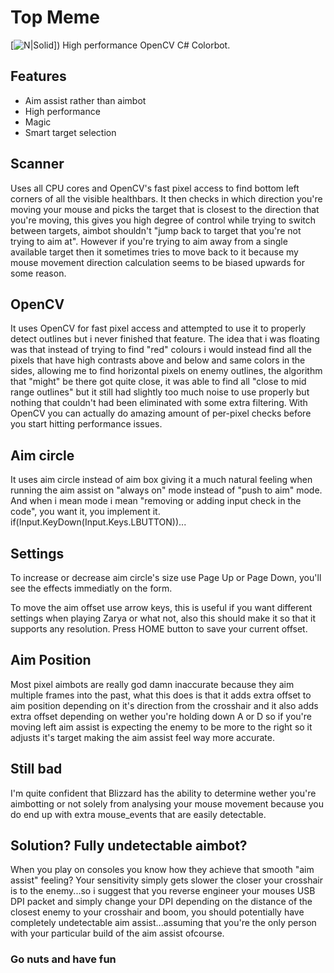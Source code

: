 # Top Meme
[![N|Solid](https://www.upload.ee/image/7572772/TopMemeBot.png)])
High performance OpenCV C# Colorbot.

## Features
  - Aim assist rather than aimbot
  - High performance
  - Magic
  - Smart target selection

## Scanner
Uses all CPU cores and OpenCV's fast pixel access to find bottom left corners of all the visible healthbars. It then checks in which direction you're moving your mouse and picks the target that is closest to the direction that you're moving, this gives you high degree of control while trying to switch between targets, aimbot shouldn't "jump back to target that you're not trying to aim at". However if you're trying to aim away from a single available target then it sometimes tries to move back to it because my mouse movement direction calculation seems to be biased upwards for some reason.

## OpenCV
It uses OpenCV for fast pixel access and attempted to use it to properly detect outlines but i never finished that feature. The idea that i was floating was that instead of trying to find "red" colours i would instead find all the pixels that have high contrasts above and below and same colors in the sides, allowing me to find horizontal pixels on enemy outlines, the algorithm that "might" be there got quite close, it was able to find all "close to mid range outlines" but it still had slightly too much noise to use properly but nothing that couldn't had been eliminated with some extra filtering.
With OpenCV you can actually do amazing amount of per-pixel checks before you start hitting performance issues.

## Aim circle
It uses aim circle instead of aim box giving it a much natural feeling when running the aim assist on "always on" mode instead of "push to aim" mode. And when i mean mode i mean "removing or adding input check in the code", you want it, you implement it. if(Input.KeyDown(Input.Keys.LBUTTON))...

## Settings
To increase or decrease aim circle's size use Page Up or Page Down, you'll see the effects immediatly on the form.

To move the aim offset use arrow keys, this is useful if you want different settings when playing Zarya or what not, also this should make it so that it supports any resolution. Press HOME button to save your current offset.

## Aim Position
Most pixel aimbots are really god damn inaccurate because they aim multiple frames into the past, what this does is that it adds extra offset to aim position depending on it's direction from the crosshair and it also adds extra offset depending on wether you're holding down A or D so if you're moving left aim assist is expecting the enemy to be more to the right so it adjusts it's target making the aim assist feel way more accurate.

## Still bad
I'm quite confident that Blizzard has the ability to determine wether you're aimbotting or not solely from analysing your mouse movement because you do end up with extra mouse_events that are easily detectable.

## Solution? Fully undetectable aimbot?
When you play on consoles you know how they achieve that smooth "aim assist" feeling? Your sensitivity simply gets slower the closer your crosshair is to the enemy...so i suggest that you reverse engineer your mouses USB DPI packet and simply change your DPI depending on the distance of the closest enemy to your crosshair and boom, you should potentially have completely undetectable aim assist...assuming that you're the only person with your particular build of the aim assist ofcourse. 

### Go nuts and have fun




